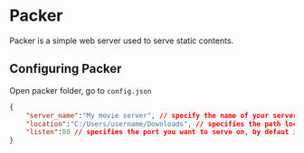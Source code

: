 # Packer
Packer is a simple web server used to serve static contents. 

## Configuring Packer
Open packer folder, go to `config.json`
```json
{
    "server_name":"My movie server", // specify the name of your server
    "location":"C:/Users/username/Downloads", // specifies the path location of the static content you want to serve, eg "/template/web" or "C:/Users/username/web"
    "listen":80 // specifies the port you want to serve on, by defaut is port 80
}
```